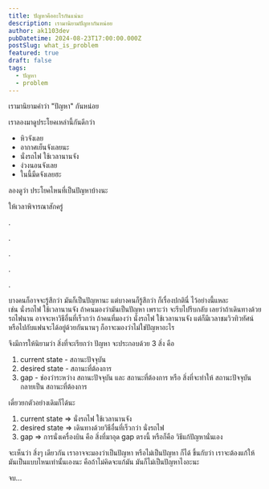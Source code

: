```yaml
---
title: ปัญหาคืออะไรกันแน่นะ
description: เรามานิยามปัญหากันหน่อย
author: ak1103dev
pubDatetime: 2024-08-23T17:00:00.000Z
postSlug: what_is_problem
featured: true
draft: false
tags:
  - ปัญหา
  - problem
---
```


เรามานิยามคำว่า "ปัญหา" กันหน่อย

เราลองมาดูประโยคเหล่านี้กันดีกว่า

* หิวจังเลย
* อากาศเย็นจังเลยนะ
* นั่งรถไฟ ใช้เวลานานจัง
* ง่วงนอนจังเลย
* ในนี้มืดจังเลยฮะ

ลองดูว่า ประโยคไหนที่เป็นปัญหาบ้างนะ

ให้เวลาพิจารณาสักครู่

.

.

.

.

.

บางคนก็อาจจะรู้สึกว่า มันก็เป็นปัญหานะ แต่บางคนก็รู้สึกว่า ก็เรื่องปกตินี่ ไว้อย่างนี้แหละ\
เช่น นั่งรถไฟ ใช้เวลานานจัง ถ้าคนมองว่ามันเป็นปัญหา เพราะว่า จะรีบไปรีบกลับ เลยว่าถ้าเดินทางด้วยรถไฟนาน อาจจะหาวิธีอื่นที่เร็วกว่า ถ้าคนที่มองว่า นั่งรถไฟ ใช้เวลานานจัง แต่ก็มีเวลาชมวิวทิวทัศน์ หรือไปกับแฟนจะได้อยู่ด้วยกันนานๆ ก็อาจะมองว่าไม่ใช่ปัญหาอะไร

จึงมีการให้นิยามว่า สิ่งที่จะเรียกว่า ปัญหา จะประกอบด้วย 3 สิ่ง คือ

1. current state - สถานะปัจจุบัน
2. desired state - สถานะที่ต้องการ
3. gap - ช่องว่าระหว่าง สถานะปัจจุบัน และ สถานะที่ต้องการ หรือ สิ่งที่จะทำให้ สถานะปัจจุบัน กลายเป็น สถานะที่ต้องการ

เดี๋ยวยกตัวอย่างเดิมก็ได้นะ

1. current state => นั่งรถไฟ ใช้เวลานานจัง
2. desired state => เดินทางด้วยวิธีอื่นที่เร็วกว่า นั่งรถไฟ
3. gap => การนั่งเครื่องบิน คือ สิ่งที่มาอุด gap ตรงนี้ หรือก็คือ วิธีแก้ปัญหานั่นเอง

จะเห็นว่า สิ่งๆ เดียวกัน เราอาจจะมองว่าเป็นปัญหา หรือไม่เป็นปัญหา ก็ได้ ขึ้นกับว่า เราจะต้องแก้ให้มันเป็นแบบไหนเท่านั้นเองนะ คือถ้าไม่คิดจะแก้มัน มันก็ไม่เป็นปัญหาไงอะนะ

จบ...
